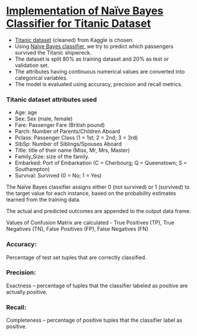 # [Implementation of Naïve Bayes Classifier for Titanic Dataset](https://www.kaggle.com/samyukthagopalsamy/naive-bayes-classifier)
- [Titanic dataset](https://www.kaggle.com/jamesleslie/titanic-cleaned-data) (cleaned) from Kaggle is chosen.
- Using [Naïve Bayes classifier](https://en.wikipedia.org/wiki/Naive_Bayes_classifier), we try to predict which passengers survived the Titanic shipwreck.
- The dataset is split 80% as training dataset and 20% as test or validation set.
- The attributes having continuous numerical values are converted into categorical variables.
- The model is evaluated using accuracy, precision and recall metrics.

### Titanic dataset attributes used
- Age: age
- Sex: Sex (male, female)
- Fare: Passenger Fare (British pound) 
- Parch: Number of Parents/Children Aboard 
- Pclass: Passenger Class (1 = 1st; 2 = 2nd; 3 = 3rd)
- SibSp: Number of Siblings/Spouses Aboard 
- Title: title of their name (Miss, Mr, Mrs, Master)
- Family_Size: size of the family.
- Embarked: Port of Embarkation (C = Cherbourg; Q = Queenstown; S = Southampton)
- Survival: Survived (0 = No; 1 = Yes) 

The Naïve Bayes classifier assigns either 0 (not survived) or 1 (survived) to the target value for each instance, based on the probability estimates learned from the training data.

The actual and predicted outcomes are appended to the output data frame.

Values of Confusion Matrix are calculated - True Positives (TP), True Negatives (TN), False Positives (FP), False Negatives (FN)
### Accuracy:
Percentage of test set tuples that are correctly classified.
### Precision:
Exactness – percentage of tuples that the classifier labeled as positive are actually positive.
### Recall: 
Completeness – percentage of positive tuples that the classifier label as positive.


